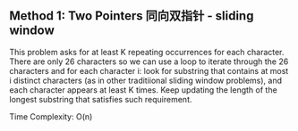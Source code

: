 ## Method 1: Two Pointers 同向双指针 - sliding window 

This problem asks for at least K repeating occurrences for each character. There are only 26 characters so we can use a 
loop to iterate through the 26 characters and for each character i: look for substring that contains at most i distinct characters (as in other traditiional sliding window problems), and each character appears at least K times. Keep updating the length of the longest substring that satisfies such requirement.

Time Complexity: O(n)
